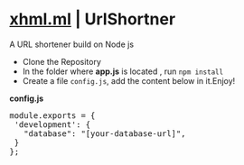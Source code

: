 <h1> <a href="http://xhml.ml">xhml.ml</a> | UrlShortner</h1>
A URL shortener build on Node js

<ul>
<li>Clone the Repository</li>
<li>In the folder where <strong>app.js</strong> is located , run <code>npm install</code></li>
<li>Create a file <code>config.js</code>, add the content below in it.Enjoy!</li>
</ul>

<strong>config.js</strong>
<pre>
module.exports = {
 'development': {
   "database": "[your-database-url]", 
 }
};

</pre>
